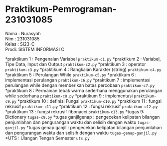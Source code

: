 # Praktikum-Pemrograman-231031085
<div>  Nama : Nurasyah </div> 
 <div> Nim : 231031085 </div>
 <div> Kelas : SI23-C </div>     
<div>  Prodi: SISTEM INFORMASI C </div>

*praktikum 1 : Pengenalan Variabel `praktikum-c1.py`
*praktikum 2 : Variabel, Tipe Data, Input dan Output `praktikum-c2.py`
*praktikum 3 : operator `praktikum-c3.py`
*praktikum 4 : Rangkaian Karakter (string) `praktikum-c4.py`
*praktikum 5 : Perulangan While `praktikum-c5.py`
*praktikum 6 : implementasi perulangan `praktikum-c6.py`
*praktikum 7 : implementasi perulangan while dengan memberikan batas percobaan `praktikum-c7.py`
*praktikum 8 : Permainan tebak warna sederhana menggunakan perulangan while sederhana `praktikum-c8.py`
*praktikum 9 : implementasi `praktikum-c9.py`
*praktikum 10 : definisi Fungsi `praktikum-c10.py`
*praktikum 11 : fungsi rekrusif `praktikum-c11.py`
*praktikum 12 : fungsi rekrusif `praktikum-c12.py`
*praktikum 13 : fungsi rekrusif fibonacci `praktikum-c13.py`
*tugas 9: Dictionery `tugas-c9.py`
*tugas ganjilgenap : pengecekan kelipatan bilangan penjumlahan dan pengurangan waktu dan selisih dengan waktu `tugas-ganjil.py`
*tugas genap ganjil : pengecekan kelipatan bilangan penjumlahan dan pengurangan waktu dan selisih dengan waktu `tugas-genap-ganjil.py`
*UTS : Ulangan Tengah Semester `uts.py`

